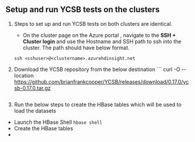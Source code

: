 ## Setup and run YCSB tests on the clusters

 1. Steps to set up and run YCSB tests on both clusters are identical. 
     - On the cluster page on the Azure portal , navigate to the **SSH + Cluster login** and use the Hostname and SSH path to ssh into the
    cluster.  The path should have below format. 
    
    ``` ssh <sshuser>@<clustername>.azurehdinsight.net ```
2. Download the YCSB repository from the below destination  ``` curl -O --location https://github.com/brianfrankcooper/YCSB/releases/download/0.17.0/ycsb-0.17.0.tar.gz
    ```
 3. Run the below steps to create the HBase tables which will be used to load the datasets
 
 - Launch the HBase Shell
```hbase shell ```
- Create the HBase tables 
- 





<!--stackedit_data:
eyJoaXN0b3J5IjpbLTExNDY1NDgyNzUsLTE1NjEzODMyNzMsMT
U0MjEzMzcwLDE1MTEyMTIyOTZdfQ==
-->